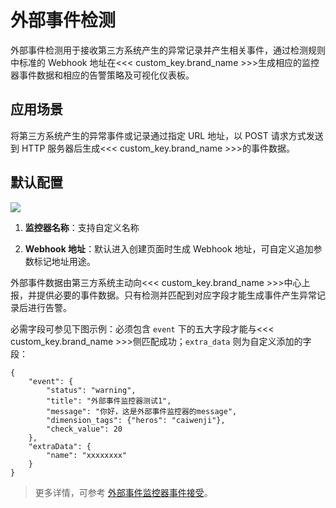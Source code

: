 # 外部事件检测

外部事件检测用于接收第三方系统产生的异常记录并产生相关事件，通过检测规则中标准的 Webhook 地址在<<< custom_key.brand_name >>>生成相应的监控器事件数据和相应的告警策略及可视化仪表板。

## 应用场景

将第三方系统产生的异常事件或记录通过指定 URL 地址，以 POST 请求方式发送到 HTTP 服务器后生成<<< custom_key.brand_name >>>的事件数据。

## 默认配置


![](../img/third-party.png)


1. **监控器名称**：支持自定义名称

2. **Webhook 地址**：默认进入创建页面时生成 Webhook 地址，可自定义追加参数标记地址用途。

外部事件数据由第三方系统主动向<<< custom_key.brand_name >>>中心上报，并提供必要的事件数据。只有检测并匹配到对应字段才能生成事件产生异常记录后进行告警。

必需字段可参见下图示例：必须包含 `event` 下的五大字段才能与<<< custom_key.brand_name >>>侧匹配成功；`extra_data` 则为自定义添加的字段：

```
{
    "event": {
        "status": "warning",
        "title": "外部事件监控器测试1",
        "message": "你好，这是外部事件监控器的message",
        "dimension_tags": {"heros": "caiwenji"},
        "check_value": 20
    },
    "extraData": {
        "name": "xxxxxxxx"
    }
}
```

> 更多详情，可参考 [外部事件监控器事件接受](../../open-api/checker/receive.md)。

